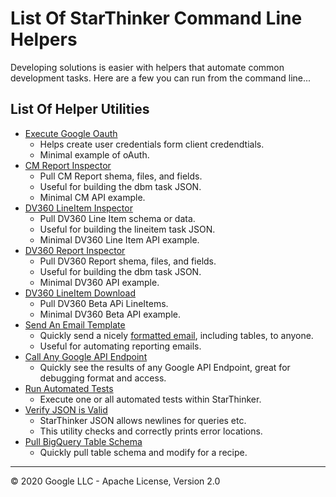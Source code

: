 # List Of StarThinker Command Line Helpers

Developing solutions is easier with helpers that automate common development tasks. Here are a few you can run from the command line...

## List Of Helper Utilities

- [Execute Google Oauth](../starthinker/auth/helper.py) 
  - Helps create user credentials form client credendtials.
  - Minimal example of oAuth.
- [CM Report Inspector](../starthinker/task/dcm/helper.py) 
  - Pull CM Report shema, files, and fields.
  - Useful for building the dbm task JSON.
  - Minimal CM API example.
- [DV360 LineItem Inspector](../starthinker/task/lineitem/helper.py) 
  - Pull DV360 Line Item schema or data.
  - Useful for building the lineitem task JSON.
  - Minimal DV360 Line Item API example.
- [DV360 Report Inspector](../starthinker/task/dbm/helper.py) 
  - Pull DV360 Report shema, files, and fields.
  - Useful for building the dbm task JSON.
  - Minimal DV360 API example.
- [DV360 LineItem Download](../starthinker/task/dv360_beta/helper.py) 
  - Pull DV360 Beta APi LineItems.
  - Minimal DV360 Beta API example.
- [Send An Email Template](../starthinker/task/newsletter/helper.py) 
  - Quickly send a nicely [formatted email](../starthinker/util/email/template.py), including tables, to anyone.
  - Useful for automating reporting emails.
- [Call Any Google API Endpoint](../starthinker/task/google_api/helper.py) 
  - Quickly see the results of any Google API Endpoint, great for debugging format and access.
- [Run Automated Tests](../tests/helper.py) 
  - Execute one or all automated tests within StarThinker.
- [Verify JSON is Valid](../scripts/helper.py) 
  - StarThinker JSON allows newlines for queries etc.
  - This utility checks and correctly prints error locations.
- [Pull BigQuery Table Schema](../starthinker/task/bigquery/helper.py) 
  - Quickly pull table schema and modify for a recipe.

---
&copy; 2020 Google LLC - Apache License, Version 2.0
